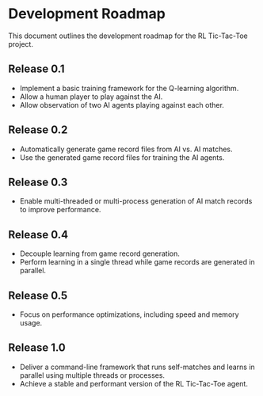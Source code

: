 # Development Roadmap

This document outlines the development roadmap for the RL Tic-Tac-Toe project.

## Release 0.1

*   Implement a basic training framework for the Q-learning algorithm.
*   Allow a human player to play against the AI.
*   Allow observation of two AI agents playing against each other.

## Release 0.2

*   Automatically generate game record files from AI vs. AI matches.
*   Use the generated game record files for training the AI agents.

## Release 0.3

*   Enable multi-threaded or multi-process generation of AI match records to improve performance.

## Release 0.4

*   Decouple learning from game record generation.
*   Perform learning in a single thread while game records are generated in parallel.

## Release 0.5

*   Focus on performance optimizations, including speed and memory usage.

## Release 1.0

*   Deliver a command-line framework that runs self-matches and learns in parallel using multiple threads or processes.
*   Achieve a stable and performant version of the RL Tic-Tac-Toe agent.
